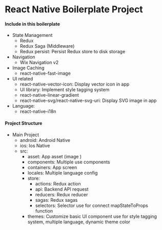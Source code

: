 # React Native Boilerplate Project

#### Include in this boilerplate

* State Management
	* Redux
	* Redux Saga (Middleware)
	* Redux persist: Persist Redux store to disk storage
* Navigation
	* Wix Navigation v2
* Image Caching
	* react-native-fast-image
* UI related
	* react-native-vector-icon: Display vector icon in app
	* UI library: Implement style tagging system 
	* react-native-linear-gradient
	* react-native-svg/react-native-svg-uri: Display SVG image in app
* Language:
	* react-native-i18n

#### Project Structure

* Main Project
	* android: Android Native 
	* ios: Ios Native 
	* src: 
		* asset: App asset (image )
		* components: Multiple use components
		* containers: App screen
		* locales: Multiple language config
		* store:
			* actions: Redux action
			* api: Backend API request
			* reducers: Redux reducer
			* sagas: Redux sagas
			* selectors: Selector use for connect mapStateToProps function
		* themes: Customize basic UI component use for style tagging system, multiple language, dynamic theme color
